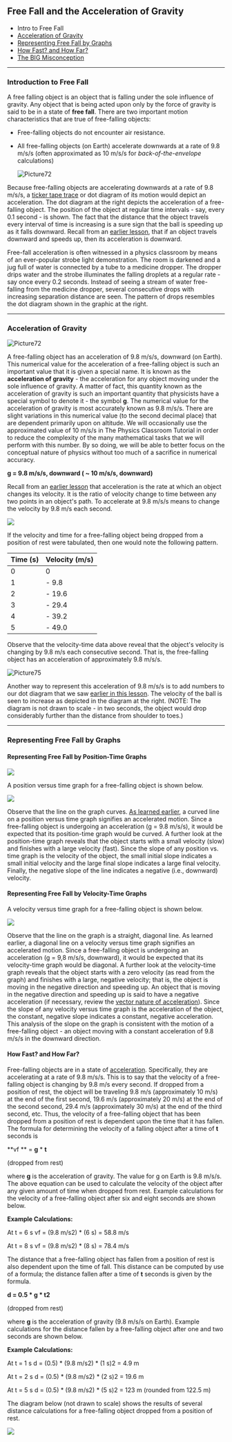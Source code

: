 ## Free Fall and the Acceleration of Gravity

- Intro to Free Fall
- [Acceleration of Gravity](https://www.physicsclassroom.com/class/1DKin/Lesson-5/Acceleration-of-Gravity)
- [Representing Free Fall by Graphs](https://www.physicsclassroom.com/class/1DKin/Lesson-5/Representing-Free-Fall-by-Graphs)
- [How Fast? and How Far?](https://www.physicsclassroom.com/class/1DKin/Lesson-5/How-Fast-and-How-Far)
- [The BIG Misconception](https://www.physicsclassroom.com/class/1DKin/Lesson-5/The-Big-Misconception)

---

### **Introduction to Free Fall**

A free falling object is an object that is falling under the sole influence of gravity. Any object that is being acted upon only by the force of gravity is said to be in a state of  **free fall**. There are two important motion characteristics that are true of free-falling objects:

- Free-falling objects do not encounter air resistance.

- All free-falling objects (on Earth) accelerate downwards at a rate of 9.8 m/s/s (often approximated as 10 m/s/s for _back-of-the-envelope_ calculations)

  ![Picture72](/images/topics/kinematics/Picture72.gif)

Because free-falling objects are accelerating downwards at a rate of 9.8 m/s/s, a [ticker tape trace](http://www.physicsclassroom.com/Class/1DKin/U1L2b.cfm) or dot diagram of its motion would depict an acceleration. The dot diagram at the right depicts the acceleration of a free-falling object. The position of the object at regular time intervals - say, every 0.1 second - is shown. The fact that the distance that the object travels every interval of time is increasing is a sure sign that the ball is speeding up as it falls downward. Recall from an [earlier lesson](http://www.physicsclassroom.com/Class/1DKin/U1L1e.cfm), that if an object travels downward and speeds up, then its acceleration is downward.

Free-fall acceleration is often witnessed in a physics classroom by means of an ever-popular strobe light demonstration. The room is darkened and a jug full of water is connected by a tube to a medicine dropper. The dropper drips water and the strobe illuminates the falling droplets at a regular rate - say once every 0.2 seconds. Instead of seeing a stream of water free-falling from the medicine dropper, several consecutive drops with increasing separation distance are seen. The pattern of drops resembles the dot diagram shown in the graphic at the right.

---

### **Acceleration of Gravity**

![Picture72](/images/topics/kinematics/acceleration-of-gravity.jpg)

A free-falling object has an acceleration of 9.8 m/s/s, downward (on Earth). This numerical value for the acceleration of a free-falling object is such an important value that it is given a special name. It is known as the  **acceleration of gravity**  - the acceleration for any object moving under the sole influence of gravity. A matter of fact, this quantity known as the acceleration of gravity is such an important quantity that physicists have a special symbol to denote it - the symbol  **g**. The numerical value for the acceleration of gravity is most accurately known as 9.8 m/s/s. There are slight variations in this numerical value (to the second decimal place) that are dependent primarily upon on altitude. We will occasionally use the approximated value of 10 m/s/s in The Physics Classroom Tutorial in order to reduce the complexity of the many mathematical tasks that we will perform with this number. By so doing, we will be able to better focus on the conceptual nature of physics without too much of a sacrifice in numerical accuracy.

**g = 9.8 m/s/s, downward
( ~ 10 m/s/s, downward)**

Recall from an [earlier lesson](http://www.physicsclassroom.com/Class/1DKin/U1L1e.cfm) that acceleration is the rate at which an object changes its velocity. It is the ratio of velocity change to time between any two points in an object's path. To accelerate at 9.8 m/s/s means to change the velocity by 9.8 m/s each second.

![](/images/topics/kinematics/Picture71.gif)

If the velocity and time for a free-falling object being dropped from a position of rest were tabulated, then one would note the following pattern.

| **Time (s)** | **Velocity (m/s)** |
| ------------ | ------------------ |
| 0            | 0                  |
| 1            | - 9.8              |
| 2            | - 19.6             |
| 3            | - 29.4             |
| 4            | - 39.2             |
| 5            | - 49.0             |

Observe that the velocity-time data above reveal that the object's velocity is changing by 9.8 m/s each consecutive second. That is, the free-falling object has an acceleration of approximately 9.8 m/s/s.

![Picture75](/images/topics/kinematics/Picture75.gif)

Another way to represent this acceleration of 9.8 m/s/s is to add numbers to our dot diagram that we saw [earlier in this lesson](http://www.physicsclassroom.com/Class/1DKin/U1L5a.cfm). The velocity of the ball is seen to increase as depicted in the diagram at the right. (NOTE: The diagram is not drawn to scale - in two seconds, the object would drop considerably further than the distance from shoulder to toes.)

---

### Representing Free Fall by Graphs

#### **Representing Free Fall by Position-Time Graphs**

![](/images/topics/kinematics/graphing-free-fall.jpg)

A position versus time graph for a free-falling object is shown below.

![](/images/topics/kinematics/Picture73.gif)

Observe that the line on the graph curves. [As learned earlier](http://www.physicsclassroom.com/Class/1DKin/U1L3a.cfm#Curve), a curved line on a position versus time graph signifies an accelerated motion. Since a free-falling object is undergoing an acceleration (g = 9.8 m/s/s), it would be expected that its position-time graph would be curved. A further look at the position-time graph reveals that the object starts with a small velocity (slow) and finishes with a large velocity (fast). Since the slope of any position vs. time graph is the velocity of the object, the small initial slope indicates a small initial velocity and the large final slope indicates a large final velocity. Finally, the negative slope of the line indicates a negative (i.e., downward) velocity.

#### **Representing Free Fall by Velocity-Time Graphs**

A velocity versus time graph for a free-falling object is shown below.

![](/images/topics/kinematics/Picture74.gif)

Observe that the line on the graph is a straight, diagonal line. As learned earlier, a diagonal line on a velocity versus time graph signifies an accelerated motion. Since a free-falling object is undergoing an acceleration (g = 9,8 m/s/s, downward), it would be expected that its velocity-time graph would be diagonal. A further look at the velocity-time graph reveals that the object starts with a zero velocity (as read from the graph) and finishes with a large, negative velocity; that is, the object is moving in the negative direction and speeding up. An object that is moving in the negative direction and speeding up is said to have a negative acceleration (if necessary, review the [vector nature of acceleration](http://www.physicsclassroom.com/Class/1DKin/U1L1e.cfm#Thumb)). Since the slope of any velocity versus time graph is the acceleration of the object, the constant, negative slope indicates a constant, negative acceleration. This analysis of the slope on the graph is consistent with the motion of a free-falling object - an object moving with a constant acceleration of 9.8 m/s/s in the downward direction.

#### How Fast? and How Far?

Free-falling objects are in a state of [acceleration](http://www.physicsclassroom.com/Class/1DKin/U1L1e.cfm). Specifically, they are accelerating at a rate of 9.8 m/s/s. This is to say that the velocity of a free-falling object is changing by 9.8 m/s every second. If dropped from a position of rest, the object will be traveling 9.8 m/s (approximately 10 m/s) at the end of the first second, 19.6 m/s (approximately 20 m/s) at the end of the second second, 29.4 m/s (approximately 30 m/s) at the end of the third second, etc. Thus, the velocity of a free-falling object that has been dropped from a position of rest is dependent upon the time that it has fallen. The formula for determining the velocity of a falling object after a time of  **t**  seconds is

**vf ** = **g** * **t**

(dropped from rest)


where  **g**  is the acceleration of gravity. The value for g on Earth is 9.8 m/s/s. The above equation can be used to calculate the velocity of the object after any given amount of time when dropped from rest. Example calculations for the velocity of a free-falling object after six and eight seconds are shown below.

**Example Calculations:**

At t = 6 s
vf = (9.8 m/s2) \* (6 s) = 58.8 m/s

At t = 8 s
vf = (9.8 m/s2) \* (8 s) = 78.4 m/s

The distance that a free-falling object has fallen from a position of rest is also dependent upon the time of fall. This distance can be computed by use of a formula; the distance fallen after a time of  **t**  seconds is given by the formula.

**d = 0.5 \* g \* t2**

(dropped from rest)


where  **g**  is the acceleration of gravity (9.8 m/s/s on Earth). Example calculations for the distance fallen by a free-falling object after one and two seconds are shown below.

**Example Calculations:**

At t = 1 s
d = (0.5) \* (9.8 m/s2) \* (1 s)2 = 4.9 m

At t = 2 s
d = (0.5) \* (9.8 m/s2) \* (2 s)2 = 19.6 m

At t = 5 s
d = (0.5) \* (9.8 m/s2) \* (5 s)2 = 123 m
(rounded from 122.5 m)

The diagram below (not drawn to scale) shows the results of several distance calculations for a free-falling object dropped from a position of rest.

![](/images/topics/kinematics/Picture75.gif)
